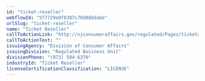 ```yaml
---
id: "ticket-reseller"
webflowId: "5f7729e0f8387c78d88bdabe"
urlSlug: "ticket-reseller"
name: "Ticket Reseller"
callToActionLink: "http://njconsumeraffairs.gov/regulated/Pages/ticketagents.aspx"
callToActionText: ""
issuingAgency: "Division of Consumer Affairs"
issuingDivision: "Regulated Business Unit"
divisionPhone: "(973) 504-6370"
industryId: "Ticket Reseller"
licenseCertificationClassification: "LICENSE"
---
```

